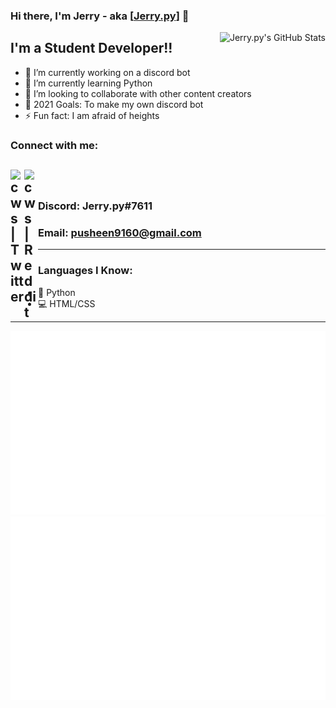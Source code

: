 ### Hi there, I'm Jerry - aka [<a href="https://github.com/Jerry-py">Jerry.py</a>] 👋

<img align="right" alt="Jerry.py's GitHub Stats" src="https://github-readme-stats.codestackr.vercel.app/api?username=Jerry-py&show_icons=true&hide_border=true&theme=radical"/>


## I'm a Student Developer!!

- 🔭 I’m currently working on a discord bot
- 🌱 I’m currently learning Python
- 👯 I’m looking to collaborate with other content creators
- 🥅 2021 Goals: To make my own discord bot
- ⚡ Fun fact: I am afraid of heights
### Connect with me:

[<img align="left" alt="cws | Twitter" width="22px" src="https://logodownload.org/wp-content/uploads/2014/09/twitter-logo-4.png" />][twitter]
[<img align="left" alt="cws | Reddit" width="22px" src="https://external-preview.redd.it/iDdntscPf-nfWKqzHRGFmhVxZm4hZgaKe5oyFws-yzA.png?auto=webp&s=38648ef0dc2c3fce76d5e1d8639234d8da0152b2" />][reddit]
<br />
---
### Discord: Jerry.py#7611
### Email: pusheen9160@gmail.com
---
### Languages I Know:
- 🐍 Python
- 💻 HTML/CSS
---

[twitter]: https://twitter.com/Jerrypython
[reddit]: https://www.reddit.com/user/Jerrypython


<a href="https://github.com/jstrieb/github-stats">

![](https://github.com/Jerry-py/Github-stats/blob/master/generated/overview.svg)
![](https://github.com/Jerry-py/Github-stats/blob/master/generated/languages.svg)
</a>


